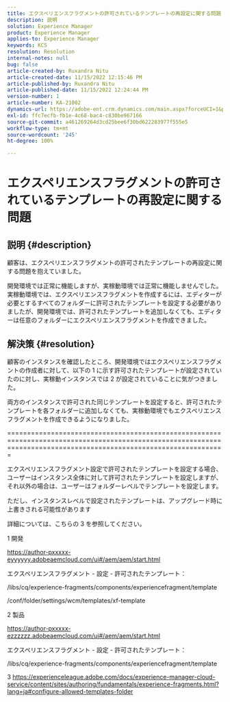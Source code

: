 ```yaml
---
title: エクスペリエンスフラグメントの許可されているテンプレートの再設定に関する問題
description: 説明
solution: Experience Manager
product: Experience Manager
applies-to: Experience Manager
keywords: KCS
resolution: Resolution
internal-notes: null
bug: false
article-created-by: Ruxandra Nitu
article-created-date: 11/15/2022 12:15:46 PM
article-published-by: Ruxandra Nitu
article-published-date: 11/15/2022 12:24:44 PM
version-number: 1
article-number: KA-21002
dynamics-url: https://adobe-ent.crm.dynamics.com/main.aspx?forceUCI=1&pagetype=entityrecord&etn=knowledgearticle&id=4220bf37-df64-ed11-9561-6045bd006079
exl-id: ffc7ecfb-fb1e-4c68-bac4-c830be967166
source-git-commit: a461269264d3cd25bee6f30bd622283977f555e5
workflow-type: tm+mt
source-wordcount: '245'
ht-degree: 100%

---
```


# エクスペリエンスフラグメントの許可されているテンプレートの再設定に関する問題

## 説明 {#description}


顧客は、エクスペリエンスフラグメントの許可されたテンプレートの再設定に関する問題を抱えていました。

開発環境では正常に機能しますが、実稼動環境では正常に機能しませんでした。
実稼動環境では、エクスペリエンスフラグメントを作成するには、エディターが必要とするすべてのフォルダーに許可されたテンプレートを設定する必要がありましたが、開発環境では、許可されたテンプレートを追加しなくても、エディターは任意のフォルダーにエクスペリエンスフラグメントを作成できました。


## 解決策 {#resolution}


顧客のインスタンスを確認したところ、開発環境ではエクスペリエンスフラグメントの作成者に対して、以下の 1 に示す許可されたテンプレートが設定されていたのに対し、実稼動インスタンスでは 2 が設定されていることに気がつきました。

両方のインスタンスで許可された同じテンプレートを設定すると、許可されたテンプレートを各フォルダーに追加しなくても、実稼動環境でもエクスペリエンスフラグメントを作成できるようになりました。

===================================================================================================================================================================



エクスペリエンスフラグメント設定で許可されたテンプレートを設定する場合、ユーザーはインスタンス全体に対して許可されたテンプレートを設定しますが、それ以外の場合は、ユーザーはフォルダーレベルでテンプレートを設定します。

ただし、インスタンスレベルで設定されたテンプレートは、アップグレード時に上書きされる可能性があります

詳細については、こちらの 3 を参照してください。



1 開発

https://author-pxxxxx-eyyyyyy.adobeaemcloud.com/ui#/aem/aem/start.html

エクスペリエンスフラグメント - 設定 - 許可されたテンプレート：

/libs/cq/experience-fragments/components/experiencefragment/template

/conf/folder/settings/wcm/templates/xf-template


2 製品

https://author-pxxxxx-ezzzzzz.adobeaemcloud.com/ui#/aem/aem/start.html

エクスペリエンスフラグメント - 設定 - 許可されたテンプレート：

/libs/cq/experience-fragments/components/experiencefragment/template



3 https://experienceleague.adobe.com/docs/experience-manager-cloud-service/content/sites/authoring/fundamentals/experience-fragments.html?lang=ja#configure-allowed-templates-folder

